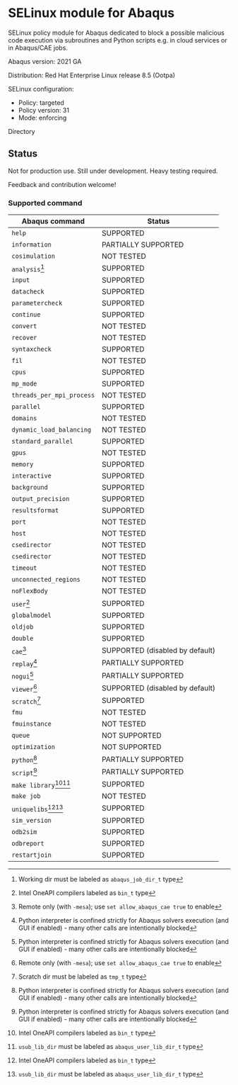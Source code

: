 # SELinux module for Abaqus
SELinux policy module for Abaqus dedicated to block a possible malicious code execution via subroutines and Python scripts e.g. in cloud services or in Abaqus/CAE jobs.

Abaqus version: 2021 GA

Distribution: Red Hat Enterprise Linux release 8.5 (Ootpa)

SELinux configuration:
 - Policy: targeted
 - Policy version: 31
 - Mode: enforcing

Directory 
 
## Status
Not for production use. Still under development. Heavy testing required.

Feedback and contribution welcome!

### Supported command

| Abaqus command    | Status               | 
|-------------------|----------------------|
|`help`             |SUPPORTED             |
|`information`      |PARTIALLY SUPPORTED   |
|`cosimulation`     |NOT TESTED            |
|`analysis`[^1]     |SUPPORTED             |
|`input`            |SUPPORTED             |
|`datacheck`        |SUPPORTED             |
|`parametercheck`   |SUPPORTED             |
|`continue`         |SUPPORTED             |
|`convert`          |NOT TESTED            |
|`recover`          |NOT TESTED            |
|`syntaxcheck`      |SUPPORTED             |
|`fil`              |NOT TESTED            |
|`cpus`             |SUPPORTED             |
|`mp_mode`          |SUPPORTED             |
|`threads_per_mpi_process`|NOT TESTED             |
|`parallel`         |SUPPORTED             |
|`domains`          |NOT TESTED            |
|`dynamic_load_balancing`|NOT TESTED            |
|`standard_parallel`|SUPPORTED             |
|`gpus`             |NOT TESTED            |
|`memory`           |SUPPORTED             |
|`interactive`      |SUPPORTED             |
|`background`       |SUPPORTED             |
|`output_precision` |SUPPORTED             |
|`resultsformat`    |SUPPORTED             |
|`port`             |NOT TESTED            |
|`host`             |NOT TESTED            |
|`csedirector`      |NOT TESTED            |
|`csedirector`      |NOT TESTED            |
|`timeout`          |NOT TESTED            |
|`unconnected_regions`|NOT TESTED            |
|`noFlexBody`       |NOT TESTED            |
|`user`[^2]         |SUPPORTED             |
|`globalmodel`      |SUPPORTED             |
|`oldjob`           |SUPPORTED             |
|`double`           |SUPPORTED             |
|`cae`[^3]          |SUPPORTED (disabled by default) |
|`replay`[^5]       |PARTIALLY SUPPORTED   |
|`nogui`[^5]        |PARTIALLY SUPPORTED   |
|`viewer`[^3]       |SUPPORTED (disabled by default) |
|`scratch`[^4]      |SUPPORTED             |
|`fmu`              |NOT TESTED            |
|`fmuinstance`      |NOT TESTED            |
|`queue`            |NOT SUPPORTED         |
|`optimization`     |NOT SUPPORTED         |
|`python`[^5]       |PARTIALLY SUPPORTED   |
|`script`[^5]       |PARTIALLY SUPPORTED   |
|`make library`[^2][^6] |SUPPORTED             |
|`make job`         |NOT TESTED            |
|`uniquelibs`[^2][^6]   |SUPPORTED             |
|`sim_version`      |SUPPORTED             |
|`odb2sim`          |SUPPORTED             |
|`odbreport`        |SUPPORTED             |
|`restartjoin`      |SUPPORTED             |

[^1]: Working dir must be labeled as `abaqus_job_dir_t` type
[^2]: Intel OneAPI compilers labeled as `bin_t` type
[^3]: Remote only (with `-mesa`); use `set allow_abaqus_cae true` to enable 
[^4]: Scratch dir must be labeled as `tmp_t` type
[^5]: Python interpreter is confined strictly for Abaqus solvers execution (and GUI if enabled) - many other calls are intentionally blocked
[^6]: `usub_lib_dir` must be labeled as `abaqus_user_lib_dir_t` type
